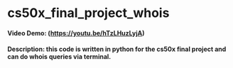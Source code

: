 # cs50x_final_project_whois
#### Video Demo:  (https://youtu.be/hTzLHuzLyjA)
#### Description: this code is written in python for the cs50x final project and can do whois queries via terminal.
